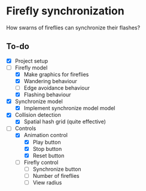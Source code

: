 # Firefly synchronization

How swarns of fireflies can synchronize their flashes?

## To-do

- [x] Project setup
- [ ] Firefly model
  - [x] Make graphics for fireflies
  - [x] Wandering behaviour
  - [ ] Edge avoidance behaviour
  - [x] Flashing behaviour
- [x] Synchronize model
  - [x] Implement synchronize model model
- [x] Collision detection
  - [x] Spatial hash grid (quite effective)
- [ ] Controls
  - [x] Animation control
    - [x] Play button
    - [x] Stop button
    - [x] Reset button
  - [ ] Firefly control
    - [ ] Synchronize button
    - [ ] Number of fireflies
    - [ ] View radius
